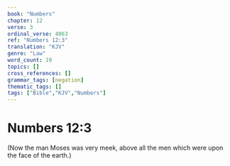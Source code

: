 ```yaml
---
book: "Numbers"
chapter: 12
verse: 3
ordinal_verse: 4063
ref: "Numbers 12:3"
translation: "KJV"
genre: "Law"
word_count: 19
topics: []
cross_references: []
grammar_tags: [negation]
thematic_tags: []
tags: ["Bible","KJV","Numbers"]
---
```


# Numbers 12:3

(Now the man Moses was very meek, above all the men which were upon the face of the earth.)

